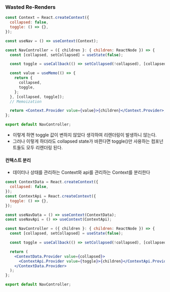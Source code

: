 ### Wasted Re-Renders

```jsx
const Context = React.createContext({
  collapsed: false,
  toggle: () => {},
});

const useNav = () => useContext(Context);

const NavController = ({ children }: { children: ReactNode }) => {
  const [collapsed, setCollapsed] = useState(false);

  const toggle = useCallback(() => setCollapsed(!collapsed), [collapsed]);

  const value = useMemo(() => {
    return {
      collapsed,
      toggle,
    };
  }, [collapsed, toggle]);
  // Memoization

  return <Context.Provider value={value}>{children}</Context.Provider>;
};

export default NavController;
```

- 이렇게 하면 toggle 값이 변하지 않았다 생각하여 리렌더링이 발생하니 않는다.
- 그러나 이렇게 하더라도 collapsed state가 바뀐다면 toggle()만 사용하는 컴포넌트들도 모두 리렌더링 된다.

#### 컨텍스트 분리

- 데이터나 상태를 관리하는 Context와 api를 관리하는 Context를 분리한다

```jsx
const ContextData = React.createContext({
  collapsed: false,
});
const ContextApi = React.createContext({
  toggle: () => {},
});

const useNavData = () => useContext(ContextData);
const useNavApi = () => useContext(ContextApi);

const NavController = ({ children }: { children: ReactNode }) => {
  const [collapsed, setCollapsed] = useState(false);

  const toggle = useCallback(() => setCollapsed(!collapsed), [collapsed]);

  return (
    <ContextData.Provider value={collapsed}>
      <ContextApi.Provider value={toggle}>{children}</ContextApi.Provider>
    </ContextData.Provider>
  );
};

export default NavController;
```
